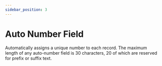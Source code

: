 ```yaml
---
sidebar_position: 3
---
```


# Auto Number Field

Automatically assigns a unique number to each record. The maximum length of any auto-number field is 30 characters, 20 of which are reserved for prefix or suffix text. 
